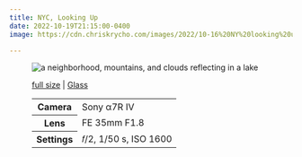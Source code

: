 ```yaml
---
title: NYC, Looking Up
date: 2022-10-19T21:15:00-0400
image: https://cdn.chriskrycho.com/images/2022/10-16%20NY%20looking%20up%20(thumb).jpg

---
```


<figure>
<img src="https://cdn.chriskrycho.com/images/2022/10-16%20NY%20looking%20up%20(thumb).jpg" alt="a neighborhood, mountains, and clouds reflecting in a lake " />
<figcaption>
<p><a href="https://cdn.chriskrycho.com/images/2022/10-16%20NY%20looking%20up.jpg">full size</a> | <a href="https://glass.photo/chriskrycho/7Uq8hfnUDFa76RNMphjhcx">Glass</a></p>

<table>
<tr><th scope="row">Camera</th><td>Sony α7R IV</td></tr>
<tr><th scope="row">Lens</th><td>FE 35mm F1.8</td></tr>
<tr><th scope="row">Settings</th><td>𝑓/2, 1/50 s, <span class="smcp">ISO</span> 1600</td></tr>
</table>

<figcaption>
</figure>